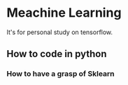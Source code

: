 # Meachine Learning
It's for personal study on tensorflow.
## How to code in python

### How to have a grasp of Sklearn
